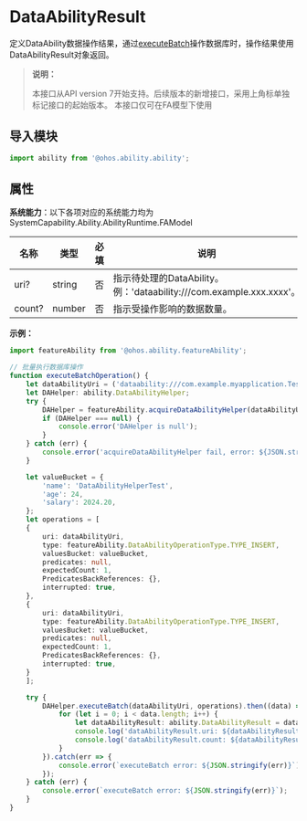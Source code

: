 # DataAbilityResult

定义DataAbility数据操作结果，通过[executeBatch](js-apis-inner-ability-dataAbilityHelper.md#dataabilityhelperexecutebatch)操作数据库时，操作结果使用DataAbilityResult对象返回。

> **说明：**
> 
> 本接口从API version 7开始支持。后续版本的新增接口，采用上角标单独标记接口的起始版本。
> 本接口仅可在FA模型下使用

## 导入模块

```ts
import ability from '@ohos.ability.ability';
```

## 属性

**系统能力**：以下各项对应的系统能力均为SystemCapability.Ability.AbilityRuntime.FAModel

| 名称       | 类型  |     必填    |       说明   |
| --------  | --------  | --------    | --------    |
| uri?      | string    |      否    | 指示待处理的DataAbility。例：'dataability:///com.example.xxx.xxxx'。  |
| count?     | number    |      否    | 指示受操作影响的数据数量。  |

**示例：**

```ts
import featureAbility from '@ohos.ability.featureAbility';

// 批量执行数据库操作
function executeBatchOperation() {
    let dataAbilityUri = ('dataability:///com.example.myapplication.TestDataAbility');
    let DAHelper: ability.DataAbilityHelper;
    try {
        DAHelper = featureAbility.acquireDataAbilityHelper(dataAbilityUri);
        if (DAHelper === null) {
            console.error('DAHelper is null');
        }
    } catch (err) {
        console.error('acquireDataAbilityHelper fail, error: ${JSON.stringify(err)}');
    }

    let valueBucket = {
        'name': 'DataAbilityHelperTest',
        'age': 24,
        'salary': 2024.20,
    };
    let operations = [
    {
        uri: dataAbilityUri,
        type: featureAbility.DataAbilityOperationType.TYPE_INSERT,
        valuesBucket: valueBucket,
        predicates: null,
        expectedCount: 1,
        PredicatesBackReferences: {},
        interrupted: true,
    },
    {
        uri: dataAbilityUri,
        type: featureAbility.DataAbilityOperationType.TYPE_INSERT,
        valuesBucket: valueBucket,
        predicates: null,
        expectedCount: 1,
        PredicatesBackReferences: {},
        interrupted: true,
    }
    ];

    try {
        DAHelper.executeBatch(dataAbilityUri, operations).then((data) => {
            for (let i = 0; i < data.length; i++) {
                let dataAbilityResult: ability.DataAbilityResult = data[i];
                console.log('dataAbilityResult.uri: ${dataAbilityResult.uri}');
                console.log('dataAbilityResult.count: ${dataAbilityResult.count}');
            }
        }).catch(err => {
            console.error(`executeBatch error: ${JSON.stringify(err)}`);
        });
    } catch (err) {
        console.error(`executeBatch error: ${JSON.stringify(err)}`);
    }
}
```